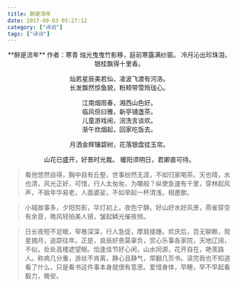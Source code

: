 ```yaml
---
title: 醉是流年
date: 2017-09-03 05:27:12
category: ["诗词"]
tags: ["诗词"]
---
```

<center>
**醉是流年**
作者：寒青
<!--more-->
烛光曳曳竹影移，庭前寒露满纱窗。  
冷月沁出珍珠泪，银桂飘得十里香。

灿若星辰美若仙，凌波飞渡有河洛。   
长发飘然惊鱼貌，粉颊带雪玲珑心。

江南烟雨春，湘西山色好。   
临风但曰雅，新亭铺盏茶。   
儿童游戏闹，浣洗言谈欢。            
渐午炊烟起，回家吃饭去。 

月洒金辉镶碧树，花落银盘挂玉帘。  

山花已盛开，好景时光裁。
暖阳须明日，君卿直可待。  
       
</center>

> 看他悠然自得，胸中自有丘壑，世事纷然无涯，不如归家喝茶。天也晴，水也清，风光正好，可惜，行人太匆匆，为哪般？纵使急速有千里，穿林起风声，不敌年华易老，人面婆娑，不如举起一杯清浅，相邀歌。

> 小城故事多，夕阳剪影，华灯初上，夜色宁静。好山好水好风景，燕雀穿空有余音，晚风轻拍美人镜，皱起鳞光催夜频。

> 日长夜短不足眠，窄巷深深，行人急促，摩肩接踵。欢庆后，百无聊赖，观星摘月，追踪往年。正是，良辰好景莫辜负，赏心乐事各家院，天地辽阔，不似，处处高楼遮望眼。恰逢佳节好心闲，山水同源，花开自在，艳羡路人。称病几分重，游丝不肯离，静心且静气，常翻几页书。读完我也不知道看了什么，只是看书这件事本身就很有意思。爱惜身体，早睡，早不早起看毅力，晚安。
